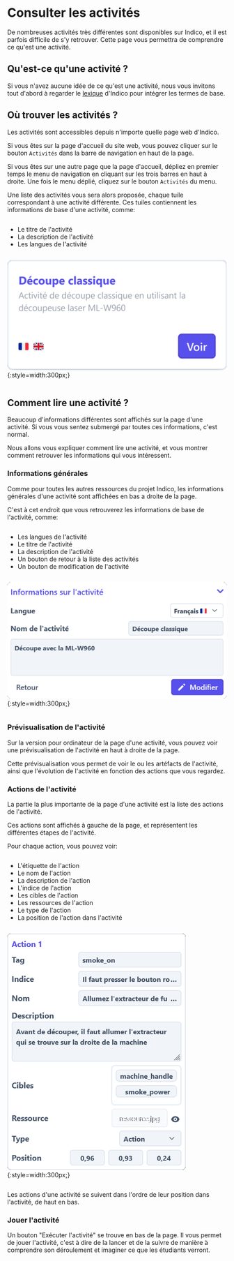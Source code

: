 # Consulter les activités
De nombreuses activités très différentes sont disponibles sur Indico, et il est parfois difficile de s'y retrouver.
Cette page vous permettra de comprendre ce qu'est une activité.

## Qu'est-ce qu'une activité ?
Si vous n'avez aucune idée de ce qu'est une activité,
nous vous invitons tout d'abord à regarder le [lexique](../../lexicon.md) d'Indico pour intégrer les termes de base.

## Où trouver les activités ?
Les activités sont accessibles depuis n'importe quelle page web d'Indico.

Si vous êtes sur la page d'accueil du site web,
vous pouvez cliquer sur le bouton `Activités` dans la barre de navigation en haut de la page.

Si vous êtes sur une autre page que la page d'accueil,
dépliez en premier temps le menu de navigation en cliquant sur les trois barres en haut à droite.
Une fois le menu déplié, cliquez sur le bouton `Activités` du menu.

Une liste des activités vous sera alors proposée, chaque tuile correspondant à une activité différente.
Ces tuiles contiennent les informations de base d'une activité, comme:

<section markdown="1" style="display: flex; justify-content: space-between; align-items: center; flex-wrap: wrap;">

- Le titre de l'activité
- La description de l'activité
- Les langues de l'activité

![Activity card](./activity_card.png){:style=width:300px;}

</section>

## Comment lire une activité ?
Beaucoup d'informations différentes sont affichés sur la page d'une activité.
Si vous vous sentez submergé par toutes ces informations, c'est normal.

Nous allons vous expliquer comment lire une activité, et vous montrer comment retrouver les informations qui vous intéressent.

### Informations générales
Comme pour toutes les autres ressources du projet Indico,
les informations générales d'une activité sont affichées en bas a droite de la page.

C'est à cet endroit que vous retrouverez les informations de base de l'activité, comme:

<section markdown="1" style="display: flex; justify-content: space-between; align-items: center; flex-wrap: wrap;">

- Les langues de l'activité
- Le titre de l'activité
- La description de l'activité
- Un bouton de retour à la liste des activités
- Un bouton de modification de l'activité

![Activity infos](./activity_common.png){:style=width:300px;}

</section>

### Prévisualisation de l'activité
Sur la version pour ordinateur de la page d'une activité,
vous pouvez voir une prévisualisation de l'activité en haut à droite de la page.

Cette prévisualisation vous permet de voir le ou les artéfacts de l'activité,
ainsi que l'évolution de l'activité en fonction des actions que vous regardez.

### Actions de l'activité
La partie la plus importante de la page d'une activité est la liste des actions de l'activité.

Ces actions sont affichés à gauche de la page, et représentent les différentes étapes de l'activité.

Pour chaque action, vous pouvez voir:

<section markdown="1" style="display: flex; justify-content: space-between; align-items: center; flex-wrap: wrap;">

- L'étiquette de l'action
- Le nom de l'action
- La description de l'action
- L'indice de l'action
- Les cibles de l'action
- Les ressources de l'action
- Le type de l'action
- La position de l'action dans l'activité

![Action infos](./activity_action.png){:style=width:300px;}

</section>

Les actions d'une activité se suivent dans l'ordre de leur position dans l'activité,
de haut en bas.

### Jouer l'activité
Un bouton "Exécuter l'activité" se trouve en bas de la page.
Il vous permet de jouer l'activité, c'est à dire de la lancer et de la suivre de manière à comprendre son déroulement et imaginer ce que les étudiants verront.